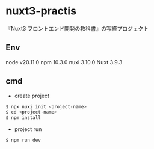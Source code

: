 # nuxt3-practis
『Nuxt3 フロントエンド開発の教科書』の写経プロジェクト

## Env

node v20.11.0
npm 10.3.0
nuxi 3.10.0
Nuxt 3.9.3

## cmd

- create project
```bash
$ npx nuxi init <project-name>
$ cd <project-name>
$ npm install
```

- project run
```bash
$ npm run dev
```